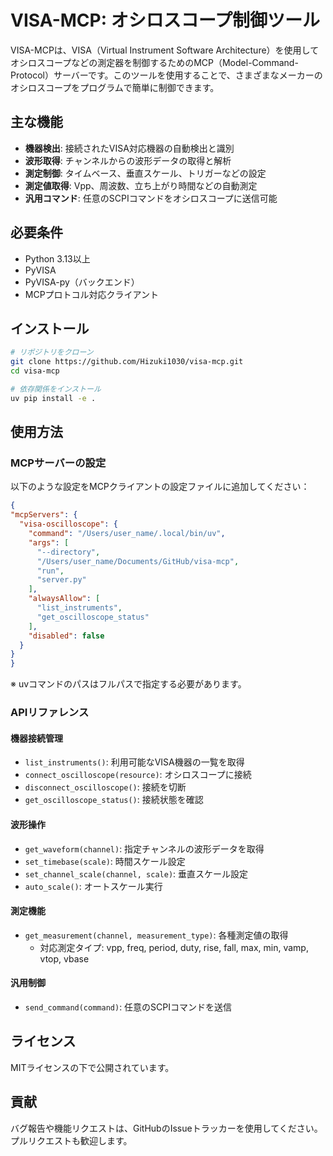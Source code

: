 # VISA-MCP: オシロスコープ制御ツール

VISA-MCPは、VISA（Virtual Instrument Software Architecture）を使用してオシロスコープなどの測定器を制御するためのMCP（Model-Command-Protocol）サーバーです。このツールを使用することで、さまざまなメーカーのオシロスコープをプログラムで簡単に制御できます。

## 主な機能

- **機器検出**: 接続されたVISA対応機器の自動検出と識別
- **波形取得**: チャンネルからの波形データの取得と解析
- **測定制御**: タイムベース、垂直スケール、トリガーなどの設定
- **測定値取得**: Vpp、周波数、立ち上がり時間などの自動測定
- **汎用コマンド**: 任意のSCPIコマンドをオシロスコープに送信可能

## 必要条件

- Python 3.13以上
- PyVISA
- PyVISA-py（バックエンド）
- MCPプロトコル対応クライアント

## インストール

```bash
# リポジトリをクローン
git clone https://github.com/Hizuki1030/visa-mcp.git
cd visa-mcp

# 依存関係をインストール
uv pip install -e .
```

## 使用方法

### MCPサーバーの設定

以下のような設定をMCPクライアントの設定ファイルに追加してください：

```json
{
"mcpServers": {
  "visa-oscilloscope": {
    "command": "/Users/user_name/.local/bin/uv",
    "args": [
      "--directory",
      "/Users/user_name/Documents/GitHub/visa-mcp",
      "run",
      "server.py"
    ],
    "alwaysAllow": [
      "list_instruments",
      "get_oscilloscope_status"
    ],
    "disabled": false
  }
}
}
```

※ uvコマンドのパスはフルパスで指定する必要があります。

### APIリファレンス

#### 機器接続管理

- `list_instruments()`: 利用可能なVISA機器の一覧を取得
- `connect_oscilloscope(resource)`: オシロスコープに接続
- `disconnect_oscilloscope()`: 接続を切断
- `get_oscilloscope_status()`: 接続状態を確認

#### 波形操作

- `get_waveform(channel)`: 指定チャンネルの波形データを取得
- `set_timebase(scale)`: 時間スケール設定
- `set_channel_scale(channel, scale)`: 垂直スケール設定
- `auto_scale()`: オートスケール実行

#### 測定機能

- `get_measurement(channel, measurement_type)`: 各種測定値の取得
  - 対応測定タイプ: vpp, freq, period, duty, rise, fall, max, min, vamp, vtop, vbase

#### 汎用制御

- `send_command(command)`: 任意のSCPIコマンドを送信

## ライセンス

MITライセンスの下で公開されています。

## 貢献

バグ報告や機能リクエストは、GitHubのIssueトラッカーを使用してください。プルリクエストも歓迎します。